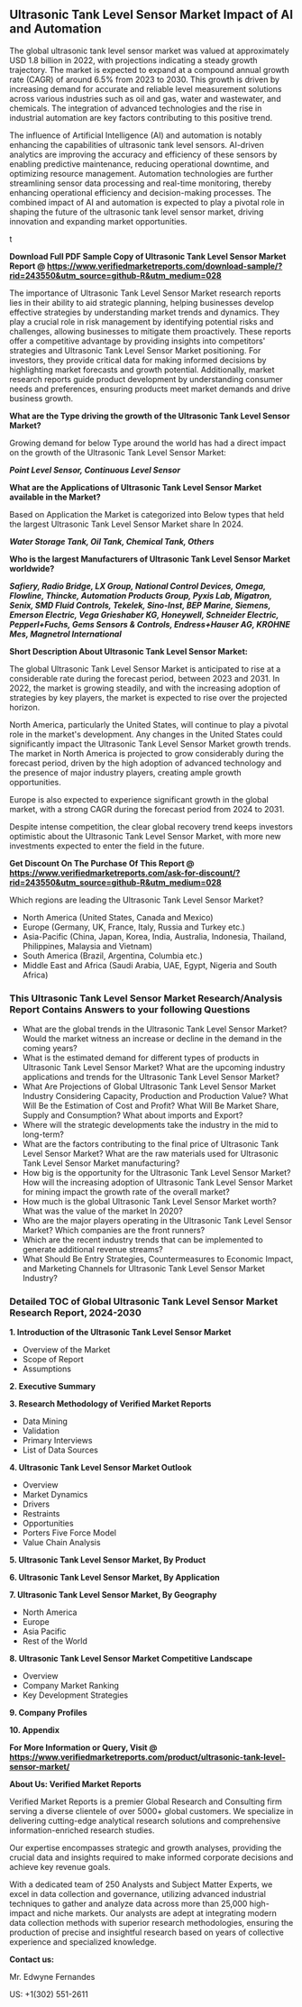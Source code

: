 <h2>Ultrasonic Tank Level Sensor Market Impact of AI and Automation</h2><p>The global ultrasonic tank level sensor market was valued at approximately USD 1.8 billion in 2022, with projections indicating a steady growth trajectory. The market is expected to expand at a compound annual growth rate (CAGR) of around 6.5% from 2023 to 2030. This growth is driven by increasing demand for accurate and reliable level measurement solutions across various industries such as oil and gas, water and wastewater, and chemicals. The integration of advanced technologies and the rise in industrial automation are key factors contributing to this positive trend.</p><p>The influence of Artificial Intelligence (AI) and automation is notably enhancing the capabilities of ultrasonic tank level sensors. AI-driven analytics are improving the accuracy and efficiency of these sensors by enabling predictive maintenance, reducing operational downtime, and optimizing resource management. Automation technologies are further streamlining sensor data processing and real-time monitoring, thereby enhancing operational efficiency and decision-making processes. The combined impact of AI and automation is expected to play a pivotal role in shaping the future of the ultrasonic tank level sensor market, driving innovation and expanding market opportunities.</p>t</p><p id="" class=""><strong>Download Full PDF Sample Copy of Ultrasonic Tank Level Sensor Market Report @ <a href="https://www.verifiedmarketreports.com/download-sample/?rid=243550&utm_source=github-R&utm_medium=028" target="_blank">https://www.verifiedmarketreports.com/download-sample/?rid=243550&utm_source=github-R&utm_medium=028</a></strong></p><p>The importance of&nbsp;Ultrasonic Tank Level Sensor Market research reports lies in their ability to aid strategic planning, helping businesses develop effective strategies by understanding market trends and dynamics. They play a crucial role in risk management by identifying potential risks and challenges, allowing businesses to mitigate them proactively. These reports offer a competitive advantage by providing insights into competitors' strategies and Ultrasonic Tank Level Sensor Market positioning. For investors, they provide critical data for making informed decisions by highlighting market forecasts and growth potential. Additionally, market research reports guide product development by understanding consumer needs and preferences, ensuring products meet market demands and drive business growth.</p><p><strong>What are the&nbsp;Type driving the growth of the Ultrasonic Tank Level Sensor Market?</strong></p><p id="" class="">Growing demand for below Type around the world has had a direct impact on the growth of the Ultrasonic Tank Level Sensor Market:</p><em><strong>Point Level Sensor, Continuous Level Sensor</strong></em></p><strong>What are the&nbsp;Applications&nbsp;of Ultrasonic Tank Level Sensor Market available in the Market?</strong></p><p id="" class="">Based on Application the Market is categorized into Below types that held the largest Ultrasonic Tank Level Sensor Market share In 2024.</p><em><strong>Water Storage Tank, Oil Tank, Chemical Tank, Others</strong></em></p><strong>Who is the largest Manufacturers of Ultrasonic Tank Level Sensor Market worldwide?</strong></p><p><em><strong>Safiery, Radio Bridge, LX Group, National Control Devices, Omega, Flowline, Thincke, Automation Products Group, Pyxis Lab, Migatron, Senix, SMD Fluid Controls, Tekelek, Sino-Inst, BEP Marine, Siemens, Emerson Electric, Vega Grieshaber KG, Honeywell, Schneider Electric, Pepperl+Fuchs, Gems Sensors & Controls, Endress+Hauser AG, KROHNE Mes, Magnetrol International</strong></em></p><p id="" class=""><strong>Short Description About Ultrasonic Tank Level Sensor Market:</strong></p><p>The global Ultrasonic Tank Level Sensor Market is anticipated to rise at a considerable rate during the forecast period, between 2023 and 2031. In 2022, the market is growing steadily, and with the increasing adoption of strategies by key players, the market is expected to rise over the projected horizon.</p><p>North America, particularly the United States, will continue to play a pivotal role in the market's development. Any changes in the United States could significantly impact the Ultrasonic Tank Level Sensor Market growth trends. The market in North America is projected to grow considerably during the forecast period, driven by the high adoption of advanced technology and the presence of major industry players, creating ample growth opportunities.</p><p>Europe is also expected to experience significant growth in the global market, with a strong CAGR during the forecast period from 2024 to 2031.</p><p>Despite intense competition, the clear global recovery trend keeps investors optimistic about the Ultrasonic Tank Level Sensor Market, with more new investments expected to enter the field in the future.</p><p id="" class=""><strong>Get Discount On The Purchase Of This Report @ <a href="https://www.verifiedmarketreports.com/ask-for-discount/?rid=243550&utm_source=github-R&utm_medium=028" target="_blank">https://www.verifiedmarketreports.com/ask-for-discount/?rid=243550&utm_source=github-R&utm_medium=028</a></strong></p>Which regions are leading the Ultrasonic Tank Level Sensor Market?</p><ul><li>North America (United States, Canada and Mexico)</li><li>Europe (Germany, UK, France, Italy, Russia and Turkey etc.)</li><li>Asia-Pacific (China, Japan, Korea, India, Australia, Indonesia, Thailand, Philippines, Malaysia and Vietnam)</li><li>South America (Brazil, Argentina, Columbia etc.)</li><li>Middle East and Africa (Saudi Arabia, UAE, Egypt, Nigeria and South Africa)</li></ul><h3 id="" class="">This Ultrasonic Tank Level Sensor Market Research/Analysis Report Contains Answers to your following Questions</h3><ul><li>What are the global trends in the Ultrasonic Tank Level Sensor Market? Would the market witness an increase or decline in the demand in the coming years?</li><li>What is the estimated demand for different types of products in Ultrasonic Tank Level Sensor Market? What are the upcoming industry applications and trends for the Ultrasonic Tank Level Sensor Market?</li><li>What Are Projections of Global Ultrasonic Tank Level Sensor Market Industry Considering Capacity, Production and Production Value? What Will Be the Estimation of Cost and Profit? What Will Be Market Share, Supply and Consumption? What about imports and Export?</li><li>Where will the strategic developments take the industry in the mid to long-term?</li><li>What are the factors contributing to the final price of Ultrasonic Tank Level Sensor Market? What are the raw materials used for Ultrasonic Tank Level Sensor Market manufacturing?</li><li>How big is the opportunity for the Ultrasonic Tank Level Sensor Market? How will the increasing adoption of Ultrasonic Tank Level Sensor Market for mining impact the growth rate of the overall market?</li><li>How much is the global Ultrasonic Tank Level Sensor Market worth? What was the value of the market In 2020?</li><li>Who are the major players operating in the Ultrasonic Tank Level Sensor Market? Which companies are the front runners?</li><li>Which are the recent industry trends that can be implemented to generate additional revenue streams?</li><li>What Should Be Entry Strategies, Countermeasures to Economic Impact, and Marketing Channels for Ultrasonic Tank Level Sensor Market Industry?</li></ul><h3 id="" class="">Detailed TOC of Global Ultrasonic Tank Level Sensor Market Research Report, 2024-2030</h3><p id="" class=""><strong>1. Introduction of the Ultrasonic Tank Level Sensor Market</strong></p><ul><li>Overview of the Market</li><li>Scope of Report</li><li>Assumptions</li></ul><p id="" class=""><strong>2. Executive Summary</strong></p><p id="" class=""><strong>3. Research Methodology of Verified Market Reports</strong></p><ul><li>Data Mining</li><li>Validation</li><li>Primary Interviews</li><li>List of Data Sources</li></ul><p id="" class=""><strong>4. Ultrasonic Tank Level Sensor Market Outlook</strong></p><ul><li>Overview</li><li>Market Dynamics</li><li>Drivers</li><li>Restraints</li><li>Opportunities</li><li>Porters Five Force Model</li><li>Value Chain Analysis</li></ul><p id="" class=""><strong>5. Ultrasonic Tank Level Sensor Market, By Product</strong></p><p id="" class=""><strong>6. Ultrasonic Tank Level Sensor Market, By Application</strong></p><p id="" class=""><strong>7. Ultrasonic Tank Level Sensor Market, By Geography</strong></p><ul><li>North America</li><li>Europe</li><li>Asia Pacific</li><li>Rest of the World</li></ul><p id="" class=""><strong>8. Ultrasonic Tank Level Sensor Market Competitive Landscape</strong></p><ul><li>Overview</li><li>Company Market Ranking</li><li>Key Development Strategies</li></ul><p id="" class=""><strong>9. Company Profiles</strong></p><p id="" class=""><strong>10. Appendix</strong></p><p id="" class=""><strong>For More Information or Query, Visit @ <a href="https://www.verifiedmarketreports.com/product/ultrasonic-tank-level-sensor-market/" target="_blank">https://www.verifiedmarketreports.com/product/ultrasonic-tank-level-sensor-market/</a></strong></p><p id="" class=""><strong>About Us: Verified Market Reports</strong></p><p id="" class="">Verified Market Reports is a premier Global Research and Consulting firm serving a diverse clientele of over 5000+ global customers. We specialize in delivering cutting-edge analytical research solutions and comprehensive information-enriched research studies.</p><p id="" class="">Our expertise encompasses strategic and growth analyses, providing the crucial data and insights required to make informed corporate decisions and achieve key revenue goals.</p><p id="" class="">With a dedicated team of 250 Analysts and Subject Matter Experts, we excel in data collection and governance, utilizing advanced industrial techniques to gather and analyze data across more than 25,000 high-impact and niche markets. Our analysts are adept at integrating modern data collection methods with superior research methodologies, ensuring the production of precise and insightful research based on years of collective experience and specialized knowledge.</p><p id="" class=""><strong>Contact us:</strong></p><p id="" class="">Mr. Edwyne Fernandes</p><p id="" class="">US: +1(302) 551-2611</p>
